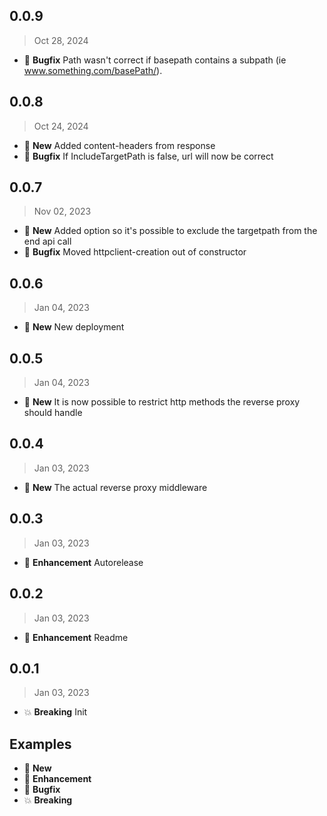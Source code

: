 ## 0.0.9
> Oct 28, 2024

* :bug: **Bugfix** Path wasn't correct if basepath contains a subpath (ie www.something.com/basePath/). 

## 0.0.8
> Oct 24, 2024

* :gift: **New** Added content-headers from response
* :bug: **Bugfix** If IncludeTargetPath is false, url will now be correct


## 0.0.7
> Nov 02, 2023

* :gift: **New** Added option so it's possible to exclude the targetpath from the end api call
* :bug: **Bugfix** Moved httpclient-creation out of constructor

## 0.0.6

> Jan 04, 2023

* :gift: **New** New deployment

## 0.0.5

> Jan 04, 2023

* :gift: **New** It is now possible to restrict http methods the reverse proxy should handle

## 0.0.4

> Jan 03, 2023

* :gift: **New** The actual reverse proxy middleware

## 0.0.3

> Jan 03, 2023

* :tada: **Enhancement** Autorelease

## 0.0.2

> Jan 03, 2023

* :tada: **Enhancement** Readme

## 0.0.1

> Jan 03, 2023

* :boom: **Breaking** Init

## Examples

* :gift: **New**
* :tada: **Enhancement**
* :bug: **Bugfix**
* :boom: **Breaking**